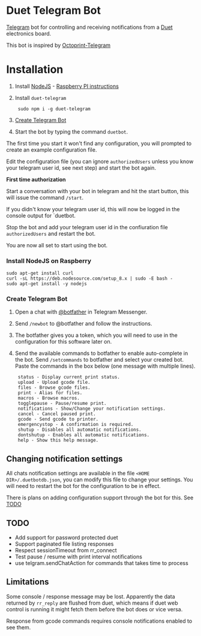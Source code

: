 # Duet Telegram Bot

[Telegram](https://telegram.org/) bot for controlling and receiving notifications from a [Duet](https://www.duet3d.com/) electronics board.

This bot is inspired by [Octoprint-Telegram](https://github.com/fabianonline/OctoPrint-Telegram)

# Installation

1. Install [NodeJS](http://nodejs.org) - [Raspberry PI instructions](#install-nodejs-on-raspberry)
2. Install `duet-telegram`

		sudo npm i -g duet-telegram

3. [Create Telegram Bot](#create-telegram-bot)

4. Start the bot by typing the command `duetbot`.

The first time you start it won't find any configuration, you will prompted to create an example configuration file.

Edit the configuration file (you can ignore `authorizedUsers` unless you know your telegram user id, see next step) and start the bot again.

**First time authorization**

Start a conversation with your bot in telegram and hit the start button, this will issue the command `/start`.

If you didn't know your telegram user id, this will now be logged in the console output for `duetbot.

Stop the bot and add your telegram user id in the confiuration file `authorizedUsers` and restart the bot.

You are now all set to start using the bot.

### Install NodeJS on Raspberry

	sudo apt-get install curl
	curl -sL https://deb.nodesource.com/setup_8.x | sudo -E bash -
	sudo apt-get install -y nodejs

### Create Telegram Bot

1. Open a chat with [@botfather](http://telegram.me/botfather) in Telegram Messenger.

2. Send `/newbot` to @botfather and follow the instructions.

3. The botfather gives you a token, which you will need to use in the configuration for this software later on.

4. Send the available commands to botfather to enable auto-complete in the bot. Send `/setcommands` to botfather and select your created bot. Paste the commands in the box below (one message with multiple lines).


		status - Display current print status.
		upload - Upload gcode file.
		files - Browse gcode files.
		print - Alias for files.
		macros - Browse macros.
		togglepause - Pause/resume print.
		notifications - Show/Change your notification settings.
		cancel - Cancel paused print.
		gcode - Send gcode to printer.
		emergencystop - A confirmation is required.
		shutup - Disables all automatic notifications.
		dontshutup - Enables all automatic notifications.
		help - Show this help message.


## Changing notification settings

All chats notification settings are available in the file `<HOME DIR>/.duetbotdb.json`, you can modify this file to change your settings. You will need to restart the bot for the configuration to be in effect.

There is plans on adding configuration support through the bot for this. See [TODO](#todo)

## TODO

- Add support for password protected duet
- Support paginated file listing responses
- Respect sessionTimeout from rr_connect
- Test pause / resume with print interval notifications
- use telgram.sendChatAction for commands that takes time to process

## Limitations

Some console / response message may be lost.
Apparently the data returned by `rr_reply` are flushed from duet, which means if duet web control is running it might fetch them before the bot does or vice versa.

Response from gcode commands requires console notifications enabled to see them.

